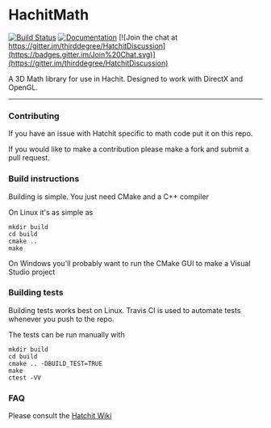 # HachitMath

[![Build Status](https://travis-ci.org/thirddegree/HatchitMath.svg?branch=master)](https://travis-ci.org/thirddegree/HatchitMath)
[![Documentation](https://codedocs.xyz/thirddegree/HatchitMath.svg)](https://codedocs.xyz/thirddegree/HatchitMath/)
[![Join the chat at https://gitter.im/thirddegree/HatchitDiscussion](https://badges.gitter.im/Join%20Chat.svg)](https://gitter.im/thirddegree/HatchitDiscussion)

A 3D Math library for use in Hachit. Designed to work with DirectX and OpenGL.

---

### Contributing

If you have an issue with Hatchit specific to math code put it on this repo.

If you would like to make a contribution please make a fork and submit a pull request.

### Build instructions

Building is simple. You just need CMake and a C++ compiler

On Linux it's as simple as

```
mkdir build
cd build
cmake ..
make
```

On Windows you'll probably want to run the CMake GUI to make a Visual Studio
project

### Building tests

Building tests works best on Linux. Travis CI is used to automate tests whenever
you push to the repo.

The tests can be run manually with

```
mkdir build
cd build
cmake .. -DBUILD_TEST=TRUE
make
ctest -VV
```

### FAQ

Please consult the [Hatchit Wiki](https://github.com/thirddegree/Hatchit/wiki)
